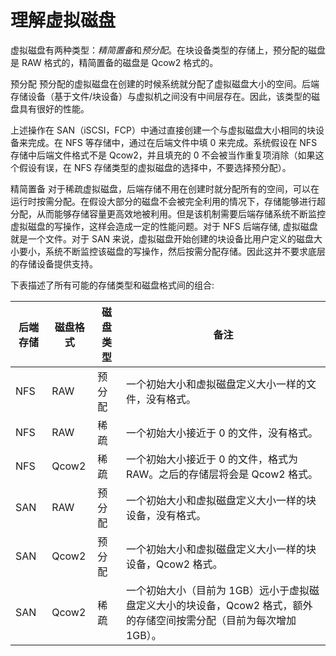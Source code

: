 # 理解虚拟磁盘

虚拟磁盘有两种类型：*精简置备*和*预分配*。在块设备类型的存储上，预分配的磁盘是
RAW 格式的，精简置备的磁盘是 Qcow2 格式的。

预分配
预分配的虚拟磁盘在创建的时候系统就分配了虚拟磁盘大小的空间。后端存储设备（基于文件/块设备）与虚拟机之间没有中间层存在。因此，该类型的磁盘具有很好的性能。

上述操作在
SAN（iSCSI，FCP）中通过直接创建一个与虚拟磁盘大小相同的块设备来完成。在
NFS 等存储中，通过在后端文件中填 0 来完成。系统假设在 NFS
存储中后端文件格式不是 Qcow2，并且填充的 0
不会被当作重复项消除（如果这个假设有误，在 NFS
存储类型的虚拟磁盘的选择中，不要选择预分配）。

精简置备
对于稀疏虚拟磁盘，后端存储不用在创建时就分配所有的空间，可以在运行时按需分配。在假设大部分的磁盘不会被完全利用的情况下，存储能够进行超分配，从而能够存储容量更高效地被利用。但是该机制需要后端存储系统不断监控虚拟磁盘的写操作，这样会造成一定的性能问题。对于
NFS 后端存储, 虚拟磁盘就是一个文件。对于 SAN
来说，虚拟磁盘开始创建的块设备比用户定义的磁盘大小要小，系统不断监控该磁盘的写操作，然后按需分配存储。因此这并不要求底层的存储设备提供支持。

下表描述了所有可能的存储类型和磁盘格式间的组合:

|后端存储|磁盘格式|磁盘类型|备注|
|--------|--------|--------|----|
|NFS|RAW|预分配|一个初始大小和虚拟磁盘定义大小一样的文件，没有格式。|
|NFS|RAW|稀疏|一个初始大小接近于 0 的文件，没有格式。|
|NFS|Qcow2|稀疏|一个初始大小接近于 0 的文件，格式为 RAW。之后的存储层将会是 Qcow2 格式。|
|SAN|RAW|预分配|一个初始大小和虚拟磁盘定义大小一样的块设备，没有格式。|
|SAN|Qcow2|预分配|一个初始大小和虚拟磁盘定义大小一样的块设备，Qcow2 格式。|
|SAN|Qcow2|稀疏|一个初始大小（目前为 1GB）远小于虚拟磁盘定义大小的块设备，Qcow2 格式，额外的存储空间按需分配（目前为每次增加 1GB）。|

